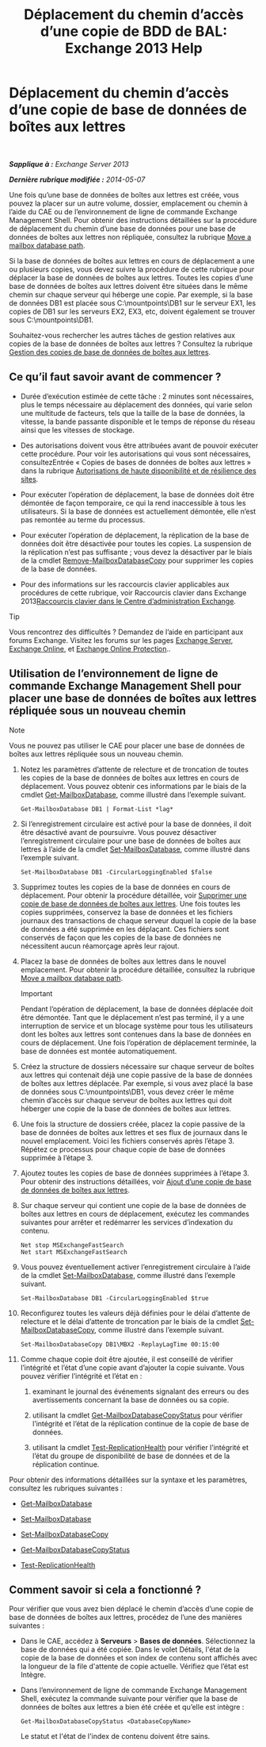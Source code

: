 ﻿---
title: 'Déplacement du chemin d’accès d’une copie de BDD de BAL: Exchange 2013 Help'
TOCTitle: Déplacement du chemin d’accès d’une copie de base de données de boîtes aux lettres
ms:assetid: 324f255c-d95d-4a8a-a134-c8cee5c5b9cb
ms:mtpsurl: https://technet.microsoft.com/fr-fr/library/Dd979782(v=EXCHG.150)
ms:contentKeyID: 50477846
ms.date: 05/23/2018
mtps_version: v=EXCHG.150
ms.translationtype: MT
---

# Déplacement du chemin d’accès d’une copie de base de données de boîtes aux lettres

 

_**Sapplique à :** Exchange Server 2013_

_**Dernière rubrique modifiée :** 2014-05-07_

Une fois qu’une base de données de boîtes aux lettres est créée, vous pouvez la placer sur un autre volume, dossier, emplacement ou chemin à l’aide du CAE ou de l’environnement de ligne de commande Exchange Management Shell. Pour obtenir des instructions détaillées sur la procédure de déplacement du chemin d’une base de données pour une base de données de boîtes aux lettres non répliquée, consultez la rubrique [Move a mailbox database path](manage-mailbox-databases-in-exchange-2013-exchange-2013-help.md).

Si la base de données de boîtes aux lettres en cours de déplacement a une ou plusieurs copies, vous devez suivre la procédure de cette rubrique pour déplacer la base de données de boîtes aux lettres. Toutes les copies d’une base de données de boîtes aux lettres doivent être situées dans le même chemin sur chaque serveur qui héberge une copie. Par exemple, si la base de données DB1 est placée sous C:\\mountpoints\\DB1 sur le serveur EX1, les copies de DB1 sur les serveurs EX2, EX3, etc, doivent également se trouver sous C:\\mountpoints\\DB1.

Souhaitez-vous rechercher les autres tâches de gestion relatives aux copies de la base de données de boîtes aux lettres ? Consultez la rubrique [Gestion des copies de base de données de boîtes aux lettres](managing-mailbox-database-copies-exchange-2013-help.md).

## Ce qu’il faut savoir avant de commencer ?

  - Durée d’exécution estimée de cette tâche : 2 minutes sont nécessaires, plus le temps nécessaire au déplacement des données, qui varie selon une multitude de facteurs, tels que la taille de la base de données, la vitesse, la bande passante disponible et le temps de réponse du réseau ainsi que les vitesses de stockage.

  - Des autorisations doivent vous être attribuées avant de pouvoir exécuter cette procédure. Pour voir les autorisations qui vous sont nécessaires, consultezEntrée « Copies de bases de données de boîtes aux lettres » dans la rubrique [Autorisations de haute disponibilité et de résilience des sites](high-availability-and-site-resilience-permissions-exchange-2013-help.md).

  - Pour exécuter l’opération de déplacement, la base de données doit être démontée de façon temporaire, ce qui la rend inaccessible à tous les utilisateurs. Si la base de données est actuellement démontée, elle n’est pas remontée au terme du processus.

  - Pour exécuter l’opération de déplacement, la réplication de la base de données doit être désactivée pour toutes les copies. La suspension de la réplication n’est pas suffisante ; vous devez la désactiver par le biais de la cmdlet [Remove-MailboxDatabaseCopy](https://technet.microsoft.com/fr-fr/library/dd335119\(v=exchg.150\)) pour supprimer les copies de la base de données.

  - Pour des informations sur les raccourcis clavier applicables aux procédures de cette rubrique, voir Raccourcis clavier dans Exchange 2013[Raccourcis clavier dans le Centre d’administration Exchange](keyboard-shortcuts-in-the-exchange-admin-center-exchange-online-protection-help.md).

> [!TIP]
> Vous rencontrez des difficultés ? Demandez de l’aide en participant aux forums Exchange. Visitez les forums sur les pages <a href="https://go.microsoft.com/fwlink/p/?linkid=60612">Exchange Server</a>, <a href="https://go.microsoft.com/fwlink/p/?linkid=267542">Exchange Online</a>, et <a href="https://go.microsoft.com/fwlink/p/?linkid=285351">Exchange Online Protection</a>..


## Utilisation de l’environnement de ligne de commande Exchange Management Shell pour placer une base de données de boîtes aux lettres répliquée sous un nouveau chemin

> [!NOTE]
> Vous ne pouvez pas utiliser le CAE pour placer une base de données de boîtes aux lettres répliquée sous un nouveau chemin.


1.  Notez les paramètres d’attente de relecture et de troncation de toutes les copies de la base de données de boîtes aux lettres en cours de déplacement. Vous pouvez obtenir ces informations par le biais de la cmdlet [Get-MailboxDatabase](https://technet.microsoft.com/fr-fr/library/bb124924\(v=exchg.150\)), comme illustré dans l’exemple suivant.
    
        Get-MailboxDatabase DB1 | Format-List *lag*

2.  Si l’enregistrement circulaire est activé pour la base de données, il doit être désactivé avant de poursuivre. Vous pouvez désactiver l’enregistrement circulaire pour une base de données de boîtes aux lettres à l’aide de la cmdlet [Set-MailboxDatabase](https://technet.microsoft.com/fr-fr/library/bb123971\(v=exchg.150\)), comme illustré dans l’exemple suivant.
    
        Set-MailboxDatabase DB1 -CircularLoggingEnabled $false

3.  Supprimez toutes les copies de la base de données en cours de déplacement. Pour obtenir la procédure détaillée, voir [Supprimer une copie de base de données de boîtes aux lettres](remove-a-mailbox-database-copy-exchange-2013-help.md). Une fois toutes les copies supprimées, conservez la base de données et les fichiers journaux des transactions de chaque serveur duquel la copie de la base de données a été supprimée en les déplaçant. Ces fichiers sont conservés de façon que les copies de la base de données ne nécessitent aucun réamorçage après leur rajout.

4.  Placez la base de données de boîtes aux lettres dans le nouvel emplacement. Pour obtenir la procédure détaillée, consultez la rubrique [Move a mailbox database path](manage-mailbox-databases-in-exchange-2013-exchange-2013-help.md).
    
    > [!IMPORTANT]  
    > Pendant l’opération de déplacement, la base de données déplacée doit être démontée. Tant que le déplacement n’est pas terminé, il y a une interruption de service et un blocage système pour tous les utilisateurs dont les boîtes aux lettres sont contenues dans la base de données en cours de déplacement. Une fois l’opération de déplacement terminée, la base de données est montée automatiquement.


5.  Créez la structure de dossiers nécessaire sur chaque serveur de boîtes aux lettres qui contenait déjà une copie passive de la base de données de boîtes aux lettres déplacée. Par exemple, si vous avez placé la base de données sous C:\\mountpoints\\DB1, vous devez créer le même chemin d’accès sur chaque serveur de boîtes aux lettres qui doit héberger une copie de la base de données de boîtes aux lettres.

6.  Une fois la structure de dossiers créée, placez la copie passive de la base de données de boîtes aux lettres et ses flux de journaux dans le nouvel emplacement. Voici les fichiers conservés après l’étape 3. Répétez ce processus pour chaque copie de base de données supprimée à l’étape 3.

7.  Ajoutez toutes les copies de base de données supprimées à l’étape 3. Pour obtenir des instructions détaillées, voir [Ajout d’une copie de base de données de boîtes aux lettres](add-a-mailbox-database-copy-exchange-2013-help.md).

8.  Sur chaque serveur qui contient une copie de la base de données de boîtes aux lettres en cours de déplacement, exécutez les commandes suivantes pour arrêter et redémarrer les services d’indexation du contenu.
    
        Net stop MSExchangeFastSearch
        Net start MSExchangeFastSearch

9.  Vous pouvez éventuellement activer l’enregistrement circulaire à l’aide de la cmdlet [Set-MailboxDatabase](https://technet.microsoft.com/fr-fr/library/bb123971\(v=exchg.150\)), comme illustré dans l’exemple suivant.
    
        Set-MailboxDatabase DB1 -CircularLoggingEnabled $true

10. Reconfigurez toutes les valeurs déjà définies pour le délai d’attente de relecture et le délai d’attente de troncation par le biais de la cmdlet [Set-MailboxDatabaseCopy](https://technet.microsoft.com/fr-fr/library/dd298104\(v=exchg.150\)), comme illustré dans l’exemple suivant.
    
        Set-MailboxDatabaseCopy DB1\MBX2 -ReplayLagTime 00:15:00

11. Comme chaque copie doit être ajoutée, il est conseillé de vérifier l’intégrité et l’état d’une copie avant d’ajouter la copie suivante. Vous pouvez vérifier l’intégrité et l’état en :
    
    1.  examinant le journal des événements signalant des erreurs ou des avertissements concernant la base de données ou sa copie.
    
    2.  utilisant la cmdlet [Get-MailboxDatabaseCopyStatus](https://technet.microsoft.com/fr-fr/library/dd298044\(v=exchg.150\)) pour vérifier l’intégrité et l’état de la réplication continue de la copie de base de données.
    
    3.  utilisant la cmdlet [Test-ReplicationHealth](https://technet.microsoft.com/fr-fr/library/bb691314\(v=exchg.150\)) pour vérifier l’intégrité et l’état du groupe de disponibilité de base de données et de la réplication continue.

Pour obtenir des informations détaillées sur la syntaxe et les paramètres, consultez les rubriques suivantes :

  - [Get-MailboxDatabase](https://technet.microsoft.com/fr-fr/library/bb124924\(v=exchg.150\))

  - [Set-MailboxDatabase](https://technet.microsoft.com/fr-fr/library/bb123971\(v=exchg.150\))

  - [Set-MailboxDatabaseCopy](https://technet.microsoft.com/fr-fr/library/dd298104\(v=exchg.150\))

  - [Get-MailboxDatabaseCopyStatus](https://technet.microsoft.com/fr-fr/library/dd298044\(v=exchg.150\))

  - [Test-ReplicationHealth](https://technet.microsoft.com/fr-fr/library/bb691314\(v=exchg.150\))

## Comment savoir si cela a fonctionné ?

Pour vérifier que vous avez bien déplacé le chemin d’accès d’une copie de base de données de boîtes aux lettres, procédez de l’une des manières suivantes :

  - Dans le CAE, accédez à **Serveurs** \> **Bases de données**. Sélectionnez la base de données qui a été copiée. Dans le volet Détails, l'état de la copie de la base de données et son index de contenu sont affichés avec la longueur de la file d'attente de copie actuelle. Vérifiez que l’état est Intègre.

  - Dans l’environnement de ligne de commande Exchange Management Shell, exécutez la commande suivante pour vérifier que la base de données de boîtes aux lettres a bien été créée et qu’elle est intègre :
    
        Get-MailboxDatabaseCopyStatus <DatabaseCopyName>
    
    Le statut et l'état de l'index de contenu doivent être sains.

